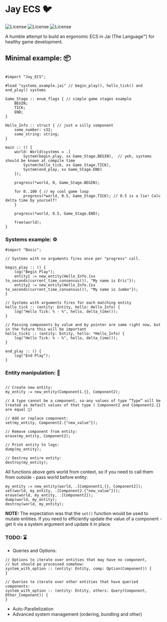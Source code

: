 
# Jay ECS 🐦

![License](https://img.shields.io/badge/lang-JAI-orange.svg) ![License](https://img.shields.io/badge/license-Apache_2.0-blue.svg) ![License](https://img.shields.io/badge/badges-included-green.svg)

A humble attempt to build an ergonomic ECS in Jai (The Language™) for healthy game development. 

## Minimal example: 📦

```odin

#import "Jay_ECS";

#load "systems_example.jai" // begin_play(), hello_tick() and end_play() systems

Game_Stage :: enum_flags { // simple game stages example
    BEGIN;
    TICK;
    END;
}

Hello_Info :: struct { // just a silly component
    some_number: s32;
    some_string: string;
}

main :: () {
    world: World(systems = .[
        System(begin_play, xx Game_Stage.BEGIN),  // yeh, systems should be known at compile time
        System(hello_tick, xx Game_Stage.TICK),
        System(end_play, xx Game_Stage.END)
    ]);

    progress(*world, 0, Game_Stage.BEGIN);

    for 0..100 { // my cool game loop
        progress(*world, 0.5, Game_Stage.TICK); // 0.5 is a lie! Calc delta time by yourself! 
    }

    progress(*world, 0.5, Game_Stage.END);

    free(world);
}

```

### Systems example: ⚙️
```odin
#import "Basic";

// Systems with no arguments fires once per "progress" call.

begin_play :: () {
    log("Begin Play");
    entity1 := new_entity(Hello_Info.{xx to_seconds(current_time_consensus()), "My name is Eric"});
    entity2 := new_entity(Hello_Info.{xx to_seconds(current_time_consensus()), "My name is Jumbo"});
}

// Systems with arguments fires for each matching entity 
hello_tick :: (entity: Entity, hello: Hello_Info) {
    log("Hello Tick: % - %", hello, delta_time());
}

// Passing components by value and by pointer are same right now, but in the future this will be important
hello_tick1 :: (entity: Entity, hello: *Hello_Info) {
    log("Hello Tick: % - %", hello, delta_time());
}

end_play :: () {
    log("End Play");
}
```


### Entity manipulation: 🔬
```odin

// Create new entity:
my_entity := new_entity(Component1.{}, Component2); 

// A type cannot be a component, so-any values of type “Type” will be treated as default values of that type ( Component2 and Component2.{} are equal 🤪) 

// Add or replace component:
set(my_entity, Component2.{"new_value"});

// Remove component from entity:
erase(my_entity, Component2);

// Print entity to logs:
dump(my_entity);

// Destroy entire entity:
destroy(my_entity);

```

All functions above gets world from context, so if you need to call them from outside - pass world before entity:
```odin
my_entity := new_entity(world, .[Component1.{}, Component2]);
set(world, my_entity, .[Component2.{"new_value"}]);
erase(world, my_entity, .[Component2]);
dump(world, my_entity);
destroy(world, my_entity);
```

**NOTE:** The expectation was that the `set()` function would be used to mutate entities. If you need to efficiently update the value of a component - get it via a system argument and update it in place.

### TODO: ⌛

 - Queries and Options:
 ```odin
 // Options to iterate over entities that may have no component, 
 // but should pe processed somehow:
 system_with_option :: (entity: Entity, comp: Option(Component)) {
 }
 
 // Queries to iterate over other entities that have queried components:
 system_with_option :: (entity: Entity, others: Query(Component, Other_Component)) {
 }
 ```
 - Auto-Parallelization
 - Advanced system management (ordering, bundling and other) 

